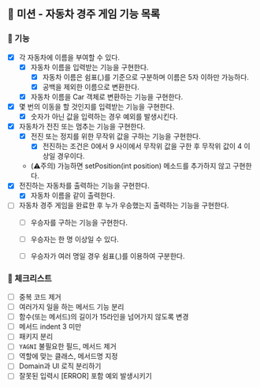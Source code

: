 ## 🚀 미션 - 자동차 경주 게임 기능 목록

### 🎨 기능

- [X] 각 자동차에 이름을 부여할 수 있다.
    + [X] 자동차 이름을 입력받는 기능을 구현한다.
        * [X] 자동차 이름은 쉼표(,)를 기준으로 구분하며 이름은 5자 이하만 가능하다.
        * [X] 공백을 제외한 이름으로 변환한다.
    + [X] 자동차 이름을 Car 객체로 변환하는 기능을 구현한다.
- [X] 몇 번의 이동을 할 것인지를 입력받는 기능을 구현한다.
  + [X] 숫자가 아닌 값을 입력하는 경우 예외를 발생시킨다.
- [X] 자동차가 전진 또는 멈추는 기능을 구현한다.
  + [X] 전진 또는 정지를 위한 무작위 값을 구하는 기능을 구현한다.
    * [X] 전진하는 조건은 0에서 9 사이에서 무작위 값을 구한 후 무작위 값이 4 이상일 경우이다.
  + (⚠️주의) 가능하면 setPosition(int position) 메소드를 추가하지 않고 구현한다.
- [X] 전진하는 자동차를 출력하는 기능을 구현한다.
    + [X] 자동차 이름을 같이 출력한다.
- [ ] 자동차 경주 게임을 완료한 후 누가 우승했는지 출력하는 기능을 구현한다.
  + [ ] 우승자를 구하는 기능을 구현한다.
  + [ ] 우승자는 한 명 이상일 수 있다.
  + [ ] 우승자가 여러 명일 경우 쉼표(,)를 이용하여 구분한다.


### 🍬 체크리스트

- [ ] 중복 코드 제거
- [ ] 여러가지 일을 하는 메서드 기능 분리
- [ ] 함수(또는 메서드)의 길이가 15라인을 넘어가지 않도록 변경
- [ ] 메서드 indent 3 미만
- [ ] 패키지 분리
- [ ] `YAGNI` 불필요한 필드, 메서드 제거
- [ ] 역할에 맞는 클래스, 메서드명 지정
- [ ] Domain과 UI 로직 분리하기
- [ ] 잘못된 입력시 [ERROR] 포함 예외 발생시키기